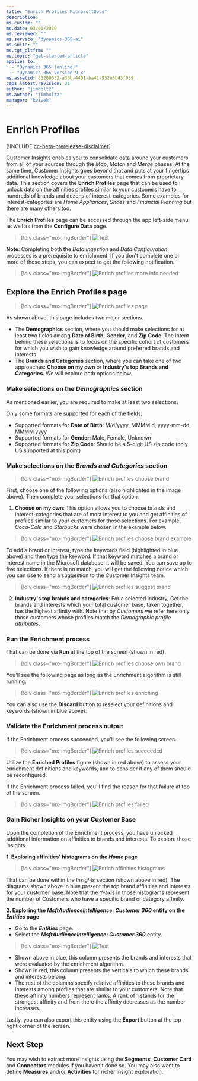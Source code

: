 ```yaml
---
title: "Enrich Profiles MicrosoftDocs"
description: 
ms.custom: ""
ms.date: 03/01/2019
ms.reviewer: ""
ms.service: "dynamics-365-ai"
ms.suite: ""
ms.tgt_pltfrm: ""
ms.topic: "get-started-article"
applies_to: 
  - "Dynamics 365 (online)"
  - "Dynamics 365 Version 9.x"
ms.assetid: 83200632-a36b-4401-ba41-952e5b43f939
caps.latest.revision: 31
author: "jimholtz"
ms.author: "jimholtz"
manager: "kvivek"
---
```

# Enrich Profiles

[!INCLUDE [cc-beta-prerelease-disclaimer](../includes/cc-beta-prerelease-disclaimer.md)]

Customer Insights enables you to consolidate data around your customers from all of your sources through the *Map*, *Match* and *Merge* phases. At the same time, Customer Insights goes beyond that and puts at your fingertips additional knowledge about your customers that comes from proprietary data. This section covers the **Enrich Profiles** page that can be used to unlock data on the affinities profiles similar to your customers have to hundreds of brands and dozens of interest-categories. Some examples for interest-categories are *Home Appliances*, *Shoes* and *Financial Planning* but there are many others too.

The **Enrich Profiles** page can be accessed through the app left-side menu as well as from the **Configure Data** page.

> [!div class="mx-imgBorder"] 
> ![](media/configure-data-enrich-profiles.png "Text")

**Note**: Completing both the *Data Ingestion* and *Data Configuration* processes is a prerequisite to enrichment. If you don't complete one or more of those steps, you can expect to get the following notification.

> [!div class="mx-imgBorder"] 
> ![](media/configure-data-enrich-profile.png "Enrich profiles more info needed")

## Explore the Enrich Profiles page

> [!div class="mx-imgBorder"] 
> ![](media/configure-data-enrich-profile-page.png "Enrich profiles page")

As shown above, this page includes two major sections.

- The **Demographics** section, where you should make selections for at least two fields among **Date of Birth**, **Gender**, and **Zip Code**. The intent behind these selections is to focus on the specific cohort of customers for which you wish to gain knowledge around preferred brands and interests. 
- The **Brands and Categories** section, where you can take one of two approaches: **Choose on my own** or **Industry's top Brands and Categories**. We will explore both options below.

### Make selections on the *Demographics* section

As mentioned earlier, you are required to make at least two selections. 

Only some formats are supported for each of the fields.

- Supported formats for **Date of Birth**: M/d/yyyy, MMMM d, yyyy-mm-dd, MMMM yyyy
- Supported formats for **Gender**: Male, Female, Unknown
- Supported formats for **Zip Code**: Should be a 5-digit US zip code (only US supported at this point)

### Make selections on the *Brands and Categories* section

> [!div class="mx-imgBorder"] 
> ![](media/configure-data-enrich-profile-brands.png "Enrich profiles choose brand")

First, choose one of the following options (also highlighted in the image above). Then complete your selections for that option.

1. **Choose on my own**: This option allows you to choose brands and interest-categories that are of most interest to you and get affinities of profiles similar to your customers for those selections. For example, *Coca-Cola* and *Starbucks* were chosen in the example below.
  
  > [!div class="mx-imgBorder"] 
  > ![](media/configure-data-enrich-profile-brands-example.png "Enrich profiles choose brand example")

To add a brand or interest, type the keywords field (highlighted in blue above) and then type the keyword. If that keyword matches a brand or interest name in the Microsoft database, it will be saved. You can save up to five selections. If there is no match, you will get the following notice which you can use to send a suggestion to the Customer Insights team.

  > [!div class="mx-imgBorder"] 
  > ![](media/configure-data-enrich-profile-suggest-brand.png "Enrich profiles suggest brand")

2. **Industry's top brands and categories**: For a selected industry, Get the brands and interests which your total customer base, taken together, has the highest affinity with. Note that by *Customers* we refer here only those customers whose profiles match the *Demographic profile attributes*.
  
### Run the Enrichment process

That can be done via **Run** at the top of the screen (shown in red).

> [!div class="mx-imgBorder"] 
> ![](media/configure-data-enrich-profile-choose-own.png "Enrich profiles choose own brand")

You'll see the following page as long as the Enrichment algorithm is still running.

> [!div class="mx-imgBorder"] 
> ![](media/configure-data-enrich-profile-enriching.png "Enrich profiles enriching")

You can also use the **Discard** button to reselect your definitions and keywords (shown in blue above).

### Validate the Enrichment process output

If the Enrichment process succeeded, you'll see the following screen.

> [!div class="mx-imgBorder"] 
> ![](media/configure-data-enrich-profile-succeeded.png "Enrich profiles succeeded")

Utilize the **Enriched Profiles** figure (shown in red above) to assess your enrichment definitions and keywords, and to consider if any of them should be reconfigured.

If the Enrichment process failed, you'll find the reason for that failure at top of the screen.

> [!div class="mx-imgBorder"] 
> ![](media/configure-data-enrich-profile-failed.png "Enrich profiles failed")

### Gain Richer Insights on your Customer Base

Upon the completion of the Enrichment process, you have unlocked additional information on affinities to brands and interests. To explore those insights.

**1. Exploring affinities' histograms on the *Home* page**

> [!div class="mx-imgBorder"] 
> ![](media/enrichment-affinities-histogram.png "Enrich affinities histograms")

That can be done within the *Insights* section (shown above in red). The diagrams shown above in blue present the top brand affinities and interests for your customer base. Note that the Y-axis in those histograms represent the number of Customers who have a specific brand or category affinity.

**2. Exploring the *MsftAudienceIntelligence: Customer 360* entity on the *Entities* page**

- Go to the ***Entities*** page.
- Select the ***MsftAudienceIntelligence: Customer 360*** entity.

> [!div class="mx-imgBorder"] 
> ![](media/configure-data-entities-info.png "Text")

- Shown above in blue, this column presents the brands and interests that were evaluated by the enrichment algorithm.
- Shown in red, this column presents the verticals to which these brands and interests belong.
- The rest of the columns specify relative affinities to these brands and interests among profiles that are similar to your customers. Note that these affinity numbers represent ranks. A rank of 1 stands for the strongest affinity and from there the affinity decreases as the number increases.  

Lastly, you can also export this entity using the **Export** button at the top-right corner of the screen.

## Next Step
You may wish to extract more insights using the **Segments**, **Customer Card** and **Connectors** modules if you haven't done so. You may also want to define **Measures** and/or **Activities** for richer insight exploration. 
